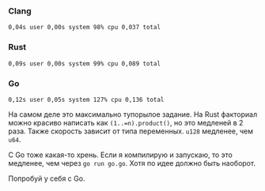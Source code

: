 ### Clang
`0,04s user 0,00s system 98% cpu 0,037 total`

### Rust
`0,09s user 0,00s system 99% cpu 0,089 total`

### Go
`0,12s user 0,05s system 127% cpu 0,136 total`

На самом деле это максимально тупорылое задание. На Rust факториал можно красиво написать как `(1..=n).product()`, но это медленей в 2 раза. Также скорость зависит от типа переменных. `u128` медленее, чем `u64`.

С Go тоже какая-то хрень. Если я компилирую и запускаю, то это медленее, чем через `go run go.go`. Хотя по идее должно быть наоборот.

Попробуй у себя с Go.